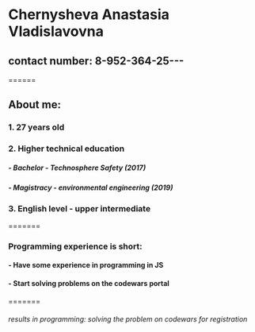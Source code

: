 # **Chernysheva Anastasia Vladislavovna**
## contact number: 8-952-364-25---
======
## About me:
### 1. 27 years old 
### 2. Higher technical education 
##### - Bachelor - Technosphere Safety (2017)
##### - Magistracy - environmental engineering (2019)
### 3. English level - upper intermediate
=======
### Programming experience is short:
#### - Have some experience in programming in JS
#### - Start solving problems on the codewars portal
=======
###### results in programming: solving the problem on codewars for registration